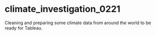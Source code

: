 # climate_investigation_0221
Cleaning and preparing some climate data from around the world to be ready for Tableau.
